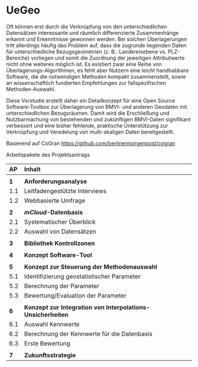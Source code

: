# UeGeo

Oft können erst durch die Verknüpfung von den unterschiedlichen Datensätzen interessante und räumlich differenzierte Zusammenhänge erkannt und Erkenntnisse gewonnen werden. Bei solchen Überlagerungen tritt allerdings häufig das Problem auf, dass die zugrunde liegenden Daten für unterschiedliche Bezugsgeometrien (z. B.: Landkreisebene vs. PLZ-Bereiche) vorliegen und somit die Zuordnung der jeweiligen Attributwerte nicht ohne weiteres möglich ist.
Es existiert zwar eine Reihe von Überlagerungs-Algorithmen, es fehlt aber Nutzern eine leicht handhabbare Software, die die notwendigen Methoden kompakt zusammenstellt, sowie an wissenschaftlich fundierten Empfehlungen zur fallspezifischen Methoden-Auswahl.

Diese Vorstudie erstellt daher ein Detailkonzept für eine Open Source Software-Toolbox zur Überlagerung von BMVI- und anderen Geodaten mit unterschiedlichen Bezugsräumen.
Damit wird die Erschließung und Nutzbarmachung von bestehenden und zukünftigen BMVI-Daten signifikant verbessert und eine bisher fehlende, praktische Unterstützung zur Verknüpfung und Veredelung von multi-skaligen Daten bereitgestellt.


Basierend auf CoGran https://github.com/berlinermorgenpost/cogran

Arbeitspakete des Projektsantrags

| AP | Inhalt |
| :---| :--- |
| | |
| **1** | **Anforderungsanalyse**|
| 1.1 | Leitfadengestützte Interviews |
| 1.2 | Webbasierte Umfrage |
| | |
| **2** | **_mCloud_-Datenbasis**|
| 2.1 | Systematischer Überblick |
| 2.2 | Auswahl von Datensätzen |
| | |
| **3** | **Bibliothek Kontrollzonen**|
| | |
| **4** | **Konzept Software-Tool**|
| | |
| **5** | **Konzept zur Steuerung der Methodenauswahl**|
| 5.1 | Identifizierung geostatistischer Parameter |
| 5.2 | Berechnung der Parameter |
| 5.3 | Bewertung/Evaluation der Parameter |
| | |
| **6** | **Konzept zur Integration von Interpolations-Unsicherheiten**|
| 6.1 | Auswahl Kennwerte |
| 6.2 | Berechnung der Kennwerte für die Datenbasis |
| 6.3 | Erste Bewertung |
| | |
| **7** | **Zukunftsstrategie**|
